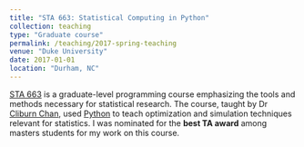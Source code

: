 ```yaml
---
title: "STA 663: Statistical Computing in Python"
collection: teaching
type: "Graduate course"
permalink: /teaching/2017-spring-teaching
venue: "Duke University"
date: 2017-01-01
location: "Durham, NC"
---
```


[STA 663](http://stat.duke.edu/courses/STA663L) is a graduate-level programming course emphasizing the tools and methods necessary for statistical research. The course, taught by Dr [Cliburn Chan](https://genome.duke.edu/directory/cbb-faculty/cliburn-chan-phd), used [Python](https://www.python.org/) to teach optimization and simulation techniques relevant for statistics. I was nominated for the **best TA award** among masters students for my work on this course. 
